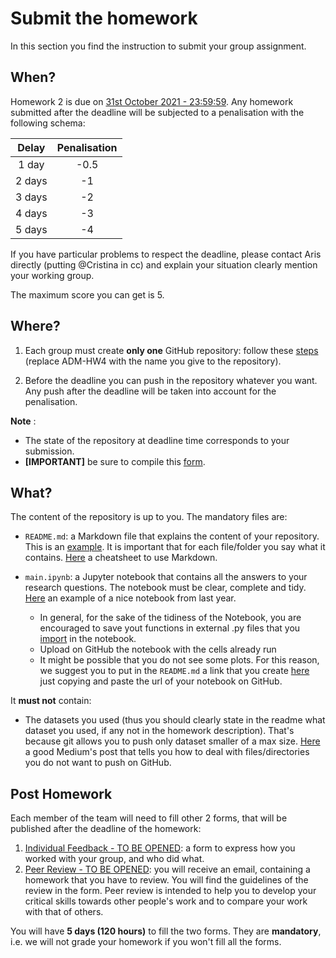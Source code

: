 # Submit the homework

In this section you find the instruction to submit your group assignment.

## When?
Homework 2 is due on [31st October 2021 - 23:59:59](http://aris.me/index.php/data-mining-ds-2021). Any homework submitted after the deadline will be subjected to a penalisation with the following schema:

|   Delay  | Penalisation |
|:--------:|:------------:|
|  1 day |     -0.5     |
| 2 days |      -1      |
| 3 days |      -2      |
| 4 days |      -3      |
| 5 days |      -4      |

If you have particular problems to respect the deadline, please contact Aris directly (putting @Cristina in cc) and explain your situation clearly mention your working group.


The maximum score you can get is 5.

## Where?
1. Each group must create __only one__ GitHub repository: follow these [steps](https://github.com/CriMenghini/ADM-HW4/blob/master/README.md) (replace ADM-HW4 with the name you give to the repository). 

2. Before the deadline you can push in the repository whatever you want. Any push after the deadline will be taken into account for the penalisation.

__Note__ :

* The state of the repository at deadline time corresponds to your submission.
* __[IMPORTANT]__ be sure to compile this [form](https://forms.gle/mcuRGVUFJ7vGNZo27).

## What?

The content of the repository is up to you. The mandatory files are:

* `README.md`: a Markdown file that explains the content of your repository. This is an [example](https://github.com/CriMenghini/Wikipedia/tree/master/Mention). It is important that for each file/folder you say what it contains. [Here](https://github.com/adam-p/markdown-here/wiki/Markdown-Cheatsheet) a cheatsheet to use Markdown.

* `main.ipynb`: a Jupyter notebook that contains all the answers to your research questions. The notebook must be clear, complete and tidy. [Here](https://github.com/dusicastepic/ADMSecondHomework/blob/master/ADM_HW2_Full.ipynb) an example of a nice notebook from last year.
    - In general, for the sake of the tidiness of the Notebook, you are encouraged to save yout functions in external .py files that you [import](https://www.programiz.com/python-programming/modules) in the notebook.
    - Upload on GitHub the notebook with the cells already run
    - It might be possible that you do not see some plots. For this reason, we suggest you to put in the `README.md` a link that you create [here](http://nbviewer.jupyter.org/) just copying and paste the url of your notebook on GitHub.

It __must not__ contain:
* The datasets you used (thus you should clearly state in the readme what dataset you used, if any not in the homework description). That's because git allows you to push only dataset smaller of a max size. [Here](https://medium.com/@haydar_ai/learning-how-to-git-ignoring-files-and-folders-using-gitignore-177556afdbe3) a good Medium's post that tells you how to deal with files/directories you do not want to push on GitHub.

## Post Homework

Each member of the team will need to fill other 2 forms, that will be published after the deadline of the homework:

1. [Individual Feedback - TO BE OPENED](#): a form to express how you worked with your group, and who did what.
2. [Peer Review  - TO BE OPENED](#): you will receive an email, containing a homework that you have to review. You will find the guidelines of the review in the form. Peer review is intended to help you to develop your critical skills towards other people's work and to compare your work with that of others. 

You will have __5 days (120 hours)__ to fill the two forms. They are __mandatory__, i.e. we will not grade your homework if you won't fill all the forms.





